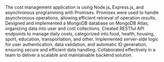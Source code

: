 The cost management application is using Node.js, Express.js, and asynchronous programming with Promises. 
Promises were used to handle asynchronous operations, allowing efficient retrieval of operation results. Designed and implemented a MongoDB database on MongoDB Atlas,
organizing data into user and cost collections. Created RESTful API endpoints to manage daily costs, categorized into food, health, housing, sport, education, transportation, and other. 
Implemented server-side logic for user authentication, data validation, and automatic ID generation, ensuring secure and efficient data handling. 
Collaborated effectively in a team to deliver a scalable and maintainable backend solution.

